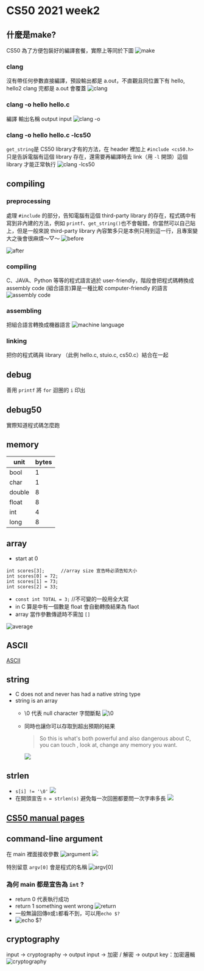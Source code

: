 # CS50 2021 week2

## 什麼是make?
CS50 為了方便包裝好的編譯套餐，實際上等同於下圖
![make](https://i.imgur.com/0BqU24W.png)

### clang

沒有帶任何參數直接編譯，預設輸出都是 a.out，不直觀且同位置下有 hello, hello2 clang 完都是 a.out 會覆蓋
![clang](https://i.imgur.com/CKPYpoP.png)


### clang -o hello hello.c
編譯 輸出名稱 output input
![clang -o](https://i.imgur.com/Isy6J3H.png)

### clang -o hello hello.c -lcs50
`get_string`是 CS50 library才有的方法，在 header 裡加上 `#include <cs50.h>` 只是告訴電腦有這個 library 存在，還需要再編譯時去 link（用 `-l` 開頭）這個 library 才能正常執行
![clang -lcs50](https://i.imgur.com/9Fbwf17.png)

## compiling

### preprocessing
處理 `#include` 的部分，告知電腦有這個 third-party library 的存在，程式碼中有寫到非內建的方法，例如 `printf`、`get_string()`也不會報錯，你當然可以自己貼上，但是一般來說 third-party library 內容繁多只是本例只用到這一行，且專案變大之後會很麻煩～▽～
![before](https://i.imgur.com/1fdBVeh.png)

![after](https://i.imgur.com/kXo5tTF.png)


### compiling
C、JAVA、Python 等等的程式語言過於 user-friendly，階段會把程式碼轉換成 assembly code (組合語言)算是一種比較 computer-friendly 的語言
![assembly code](https://i.imgur.com/VcopG6h.png)


### assembling
把組合語言轉換成機器語言
![machine language](https://i.imgur.com/77GGisp.png)

### linking
把你的程式碼與 library （此例 hello.c, stuio.c, cs50.c）結合在一起

## debug
善用 `printf` 將 `for` 迴圈的 `i` 印出

## debug50
實際知道程式碼怎麼跑

## memory


| unit  | bytes |
| ----- | ----- | 
| bool  | 1     | 
|char   | 1     |
|double | 8     |
|float  | 8     |
|int    | 4     |
|long   | 8     |

## array

* start at 0

```
int scores[3];      //array size 宣告時必須告知大小
int scores[0] = 72;
int scores[1] = 73;
int scores[2] = 33;
```

* `const int TOTAL = 3;` //不可變的一般用全大寫
* in C 算是中有一個數是 float 會自動轉換結果為 flaot
* array 當作參數傳遞時不需加 `[]`

![average](https://i.imgur.com/ggnV5yQ.png)

## ASCII
[ASCII](https://www.asciichart.com/)

## string
* C does not and never has had a native string type
* string is an array
    * \0 代表 null character 字間斷點
        ![\0](https://i.imgur.com/Q52VDAe.png)
        
    * 同時也讓你可以存取到超出預期的結果
        > So this is what's both powerful and also dangerous about C, you can touch , look at, change any memory you want.
    
        ![](https://i.imgur.com/pcLB4bu.png)

## strlen

* `s[i] != '\0'`
    ![](https://i.imgur.com/7LnFELI.png)
* 在開頭宣告 `n = strlen(s)` 避免每一次回圈都要問一次字串多長
    ![](https://i.imgur.com/Tbqt6f7.png)

## [CS50 manual pages](https://manual.cs50.io/)

## command-line argument
在 main 裡面接收參數
![argument](https://i.imgur.com/Es90TYA.png)
![](https://i.imgur.com/ayNXrIK.png)

特別留意 `argv[0]` 會是程式的名稱
![argv[0]](https://i.imgur.com/24kRFFc.png)

### 為何 main 都是宣告為 `int` ?
* return 0 代表執行成功
* return 1 something went wrong
![return](https://i.imgur.com/il9TfrV.png)
* 一般無論回傳`0`或`1`都看不到，可以用`echo $?`
* ![echo $?](https://i.imgur.com/4RDSL3j.png)

## cryptography
input -> cryptography -> output
input ->   加密 / 解密   -> output
key：加密邏輯
![cryptography](https://i.imgur.com/YtgVtI7.png)
